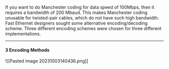 If you want to do Manchester coding for data speed of 100Mbps, then it requires a bandwidth of 200 Mbaud.
This makes Manchester coding unusable for twisted-pair cables, which do not have such high bandwidth.
Fast Ethernet designers sought some alternative encoding/decoding
scheme. Three different encoding schemes were chosen for three
different implementations.

***
#### 3 Encoding Methods
![[Pasted image 20231003140436.png]]